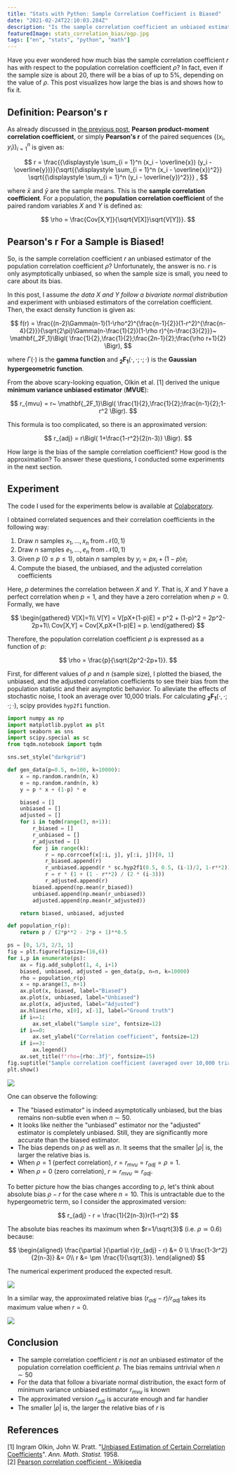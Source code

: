 ```yaml
---
title: "Stats with Python: Sample Correlation Coefficient is Biased"
date: "2021-02-24T22:10:03.284Z"
description: "Is the sample correlation coefficient an unbiased estimator? No! This post visualizes how large its bias is and shows how to fix it."
featuredImage: stats_correlation_bias/ogp.jpg
tags: ["en", "stats", "python", "math"]
---
```



Have you ever wondered how much bias the sample correlation coefficient $r$ has with respect to the population correlation coefficient $\rho$? In fact, even if the sample size is about 20, there will be a bias of up to 5%, depending on the value of $\rho$. This post visualizes how large the bias is and shows how to fix it.

## Definition: Pearson's r
As already discussed in [the previous post](https://hippocampus-garden.com/stats_rank_correlation/#pearson-correlation-coefficient), **Pearson product-moment correlation coefficient**, or simply **Pearson's r** of the paired sequences $\{(x_i,y_i)\}_{i=1}^n$ is given as:

$$
r = \frac{{\displaystyle \sum_{i = 1}^n (x_i - \overline{x})
(y_i - \overline{y})}}{\sqrt{{\displaystyle \sum_{i = 1}^n 
(x_i - \overline{x})^2}} \sqrt{{\displaystyle \sum_{i = 1}^n 
(y_i - \overline{y})^2}}} ,
$$

where $\bar{x}$ and $\bar{y}$ are the sample means. This is the **sample correlation coefficient**. For a population, the **population correlation coefficient** of the paired random variables $X$ and $Y$ is defined as:

$$
\rho = \frac{Cov[X,Y]}{\sqrt{V[X]}\sqrt{V[Y]}}.
$$

## Pearson's r For a Sample is Biased!
So, is the sample correlation coefficient $r$ an unbiased estimator of the population correlation coefficient $\rho$? Unfortunately, the answer is no. $r$ is only asymptotically unbiased, so when the sample size is small, you need to care about its bias.

In this post, I assume *the data $X$ and $Y$ follow a bivariate normal distribution* and experiment with unbiased estimators of the correlation coefficient. Then, the exact density function is given as:

$$
f(r) = \frac{(n-2)\Gamma(n-1)(1-\rho^2)^{\frac{n-1}{2}}(1-r^2)^{\frac{n-4}{2}}}{\sqrt{2\pi}\Gamma(n-\frac{1}{2})(1-\rho r)^{n-\frac{3}{2}}}~ \mathbf{_2F_1}\Bigl( \frac{1}{2},\frac{1}{2};\frac{2n-1}{2};\frac{\rho r+1}{2} \Bigr),
$$

where $\Gamma(\cdot)$ is the **gamma function** and $\mathbf{_2F_1}(\cdot,\cdot;\cdot;\cdot)$ is the **Gaussian hypergeometric function**.

From the above scary-looking equation, Olkin et al. [1] derived the unique **minimum variance unbiased estimator** (**MVUE**):

$$
r_{mvu} = r~  \mathbf{_2F_1}\Bigl( \frac{1}{2},\frac{1}{2};\frac{n-1}{2};1-r^2 \Bigr).
$$

This formula is too complicated, so there is an approximated version:

$$
r_{adj} = r\Bigl( 1+\frac{1-r^2}{2(n-3)} \Bigr).
$$

How large is the bias of the sample correlation coefficient? How good is the approximation? To answer these questions, I conducted some experiments in the next section.

## Experiment
The code I used for the experiments below is available at [Colaboratory](https://colab.research.google.com/drive/1CLhEuKI2Hsx62x7LdDEDqThVthRMo2sm?usp=sharing). 

I obtained correlated sequences and their correlation coefficients in the following way:

1. Draw $n$ samples $x_1,\ldots,x_n$ from $\mathcal{N}(0,1)$ 
2. Draw $n$ samples $e_1,\ldots,e_n$ from $\mathcal{N}(0,1)$ 
3. Given $p$ ($0\leq p\leq1$), obtain $n$ samples by $y_i=px_i+(1-p)e_i$
4. Compute the biased, the unbiased, and the adjusted correlation coefficients

Here, $p$ determines the correlation between $X$ and $Y$. That is, $X$ and $Y$ have a perfect correlation when $p=1$, and they have a zero correlation when $p=0$. Formally, we have

$$
\begin{gathered}
V[X]=1\\
V[Y] = V[pX+(1-p)E] = p^2 + (1-p)^2 = 2p^2-2p+1\\
Cov[X,Y] = Cov[X,pX+(1-p)E] = p.
\end{gathered}
$$

Therefore, the population correlation coefficient $\rho$ is expressed as a function of $p$:

$$
\rho = \frac{p}{\sqrt{2p^2-2p+1}}.
$$

First, for different values of $\rho$ and $n$ (sample size), I plotted the biased, the unbiased, and the adjusted correlation coefficients to see their bias from the population statistic and their asymptotic behavior. To alleviate the effects of stochastic noise, I took an average over 10,000 trials. For calculating $\mathbf{_2F_1}(\cdot,\cdot;\cdot;\cdot)$, scipy provides `hyp2f1` function.

```python
import numpy as np
import matplotlib.pyplot as plt
import seaborn as sns
import scipy.special as sc
from tqdm.notebook import tqdm

sns.set_style("darkgrid")

def gen_data(p=0.5, n=100, k=10000):
    x = np.random.randn(n, k)
    e = np.random.randn(n, k)
    y = p * x + (1-p) * e

    biased = []
    unbiased = []
    adjusted = []
    for i in tqdm(range(3, n+1)):
        r_biased = []
        r_unbiased = []
        r_adjusted = []
        for j in range(k):
            r = np.corrcoef(x[:i, j], y[:i, j])[0, 1]
            r_biased.append(r)
            r_unbiased.append(r * sc.hyp2f1(0.5, 0.5, (i-1)/2, 1-r**2))
            r = r * (1 + (1 - r**2) / (2 * (i-3)))
            r_adjusted.append(r)
        biased.append(np.mean(r_biased))
        unbiased.append(np.mean(r_unbiased))
        adjusted.append(np.mean(r_adjusted))

    return biased, unbiased, adjusted

def population_r(p):
    return p / (2*p**2 - 2*p + 1)**0.5

ps = [0, 1/3, 2/3, 1]
fig = plt.figure(figsize=(16,6))
for i,p in enumerate(ps):
    ax = fig.add_subplot(1, 4, i+1)
    biased, unbiased, adjusted = gen_data(p, n=n, k=10000)
    rho = population_r(p)
    x = np.arange(3, n+1)
    ax.plot(x, biased, label="Biased")
    ax.plot(x, unbiased, label="Unbiased")
    ax.plot(x, adjusted, label="Adjusted")
    ax.hlines(rho, x[0], x[-1], label="Ground truth")
    if i==1:
        ax.set_xlabel("Sample size", fontsize=12)
    if i==0:
        ax.set_ylabel("Correlation coefficient", fontsize=12)
    if i==3:
        ax.legend()
    ax.set_title(f"rho={rho:.3f}", fontsize=15)
fig.suptitle("Sample correlation coefficient (averaged over 10,000 trials)", fontsize=18)
plt.show()
```

![](2021-02-23-21-33-51.png)

One can observe the following:

- The "biased estimator" is indeed asymptotically unbiased, but the bias remains non-subtle even when $n\sim 50$.
- It looks like neither the "unbiased" estimator nor the "adjusted" estimator is completely unbiased. Still, they are significantly more accurate than the biased estimator.
- The bias depends on $\rho$ as well as $n$. It seems that the smaller $|\rho|$ is, the larger the relative  bias is. 
- When $\rho=1$ (perfect correlation), $r=r_{mvu}=r_{adj}=\rho=1$.
- When $\rho=0$ (zero correlation), $r\simeq r_{mvu} \simeq r_{adj}$.

To better picture how the bias changes according to $\rho$, let's think about absolute bias $\rho - r$ for the case where $n=10$. This is untractable due to the hypergeometric term, so I consider the approximated version:

$$
r_{adj} - r = \frac{1}{2(n-3)}r(1-r^2)
$$

The absolute bias reaches its maximum when $r=1/\sqrt{3}$ (i.e. $\rho \simeq 0.6$) because:

$$
\begin{aligned}
\frac{\partial }{\partial r}(r_{adj} - r) &= 0 \\
\frac{1-3r^2}{2(n-3)} &= 0\\
r &= \pm \frac{1}{\sqrt{3}}.
\end{aligned}
$$

The numerical experiment produced the expected result.

![](2021-02-23-21-18-03.png)

In a similar way, the approximated relative bias $(r_{adj} - r)/r_{adj}$ takes its maximum value when $r=0$.

![](2021-02-23-21-03-49.png)

## Conclusion
- The sample correlation coefficient $r$ is *not* an unbiased estimator of the population correlation coefficient $\rho$. The bias remains untrivial when $n\sim 50$
- For the data that follow a bivariate normal distribution, the exact form of minimum variance unbiased estimator $r_{mvu}$ is known
- The approximated version $r_{adj}$ is accurate enough and far handier
- The smaller $|\rho|$ is, the larger the relative bias of $r$ is

## References
[1] Ingram Olkin, John W. Pratt. "[Unbiased Estimation of Certain Correlation Coefficients](https://projecteuclid.org/journals/annals-of-mathematical-statistics/volume-29/issue-1/Unbiased-Estimation-of-Certain-Correlation-Coefficients/10.1214/aoms/1177706717.full)". *Ann. Math. Statist.* 1958.   
[2] [Pearson correlation coefficient - Wikipedia](https://en.wikipedia.org/wiki/Pearson_correlation_coefficient)